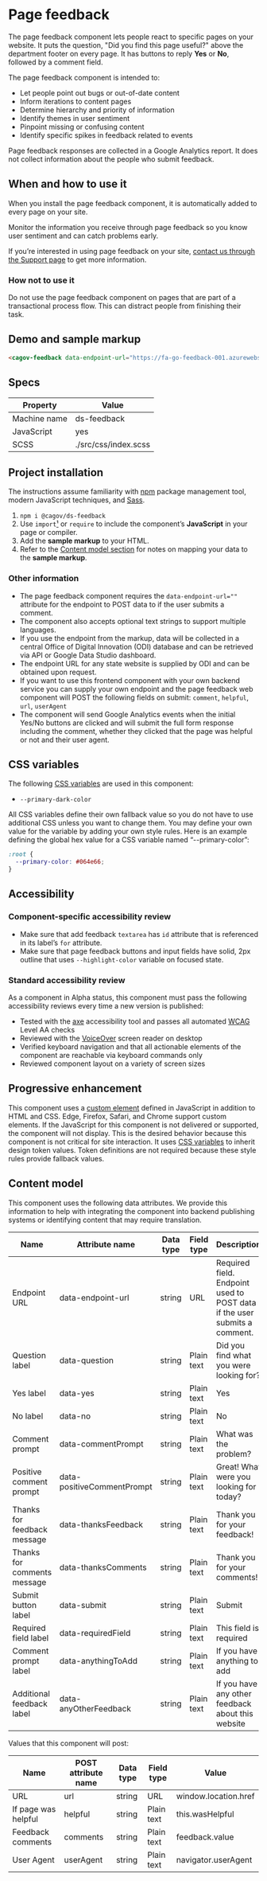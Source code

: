 # Page feedback

The page feedback component lets people react to specific pages on your website. It puts the question, "Did you find this page useful?" above the department footer on every page. It has buttons to reply **Yes** or **No**, followed by a comment field.

The page feedback component is intended to:

- Let people point out bugs or out-of-date content
- Inform iterations to content pages
- Determine hierarchy and priority of information
- Identify themes in user sentiment
- Pinpoint missing or confusing content
- Identify specific spikes in feedback related to events

Page feedback responses are collected in a Google Analytics report. It does not collect information about the people who submit feedback.

## When and how to use it

When you install the page feedback component, it is automatically added to every page on your site.

Monitor the information you receive through page feedback so you know user sentiment and can catch problems early.

If you’re interested in using page feedback on your site, [contact us through the Support page](/support) to get more information.

### How not to use it

Do not use the page feedback component on pages that are part of a transactional process flow. This can distract people from finishing their task.

## Demo and sample markup

<html-preview>

```html preview
<cagov-feedback data-endpoint-url="https://fa-go-feedback-001.azurewebsites.net/sendfeedback"></cagov-feedback>
```

</html-preview>

## Specs

| Property     | Value                |
| ------------ | -------------------- |
| Machine name | ds-feedback          |
| JavaScript   | yes                  |
| SCSS         | ./src/css/index.scss |

## Project installation

The instructions assume familiarity with [npm](https://npmjs.com) package management tool, modern JavaScript techniques, and [Sass](https://sass-lang.com/).

1. `npm i @cagov/ds-feedback`
2. Use `import`[¹](/footnotes/#footnote1) or `require` to include the component’s **JavaScript** in your page or compiler.
3. Add the **sample markup** to your HTML.
4. Refer to the [Content model section](#content-model) for notes on mapping your data to the **sample markup**.

### Other information

- The page feedback component requires the `data-endpoint-url=""` attribute for the endpoint to POST data to if the user submits a comment.
- The component also accepts optional text strings to support multiple languages.
- If you use the endpoint from the markup, data will be collected in a central Office of Digital Innovation (ODI) database and can be retrieved via API or Google Data Studio dashboard.
- The endpoint URL for any state website is supplied by ODI and can be obtained upon request.
- If you want to use this frontend component with your own backend service you can supply your own endpoint and the page feedback web component will POST the following fields on submit: `comment`, `helpful`, `url`, `userAgent`
- The component will send Google Analytics events when the initial Yes/No buttons are clicked and will submit the full form response including the comment, whether they clicked that the page was helpful or not and their user agent.

## CSS variables

The following [CSS variables](https://developer.mozilla.org/en-US/docs/Web/CSS/Using_CSS_custom_properties) are used in this component:

- `--primary-dark-color`

All CSS variables define their own fallback value so you do not have to use additional CSS unless you want to change them. You may define your own value for the variable by adding your own style rules. Here is an example defining the global hex value for a CSS variable named “--primary-color”:

```css
:root {
  --primary-color: #064e66;
}
```

## Accessibility

### Component-specific accessibility review

- Make sure that add feedback `textarea` has `id` attribute that is referenced in its label’s `for` attribute.
- Make sure that page feedback buttons and input fields have solid, 2px outline that uses `--highlight-color` variable on focused state.

### Standard accessibility review

As a component in Alpha status, this component must pass the following accessibility reviews every time a new version is published:

- Tested with the [axe](https://www.deque.com/axe/) accessibility tool and passes all automated [WCAG](https://www.w3.org/TR/WCAG21/) Level AA checks
- Reviewed with the [VoiceOver](https://www.apple.com/voiceover/info/guide/_1121.html) screen reader on desktop
- Verified keyboard navigation and that all actionable elements of the component are reachable via keyboard commands only
- Reviewed component layout on a variety of screen sizes

## Progressive enhancement

This component uses a [custom element](https://developer.mozilla.org/en-US/docs/Web/Web_Components/Using_custom_elements) defined in JavaScript in addition to HTML and CSS. Edge, Firefox, Safari, and Chrome support custom elements. If the JavaScript for this component is not delivered or supported, the component will not display. This is the desired behavior because this component is not critical for site interaction. It uses [CSS variables](<https://developer.mozilla.org/en-US/docs/Web/CSS/var()#syntax>) to inherit design token values. Token definitions are not required because these style rules provide fallback values.

<a name="content-model"></a>

## Content model

This component uses the following data attributes. We provide this information to help with integrating the component into backend publishing systems or identifying content that may require translation.

| Name                        | Attribute name             | Data type | Field type | Description                                                               |
| --------------------------- | -------------------------- | --------- | ---------- | ------------------------------------------------------------------------- |
| Endpoint URL                | data-endpoint-url          | string    | URL        | Required field. Endpoint used to POST data if the user submits a comment. |
| Question label              | data-question              | string    | Plain text | Did you find what you were looking for?                                   |
| Yes label                   | data-yes                   | string    | Plain text | Yes                                                                       |
| No label                    | data-no                    | string    | Plain text | No                                                                        |
| Comment prompt              | data-commentPrompt         | string    | Plain text | What was the problem?                                                     |
| Positive comment prompt     | data-positiveCommentPrompt | string    | Plain text | Great! What were you looking for today?                                   |
| Thanks for feedback message | data-thanksFeedback        | string    | Plain text | Thank you for your feedback!                                              |
| Thanks for comments message | data-thanksComments        | string    | Plain text | Thank you for your comments!                                              |
| Submit button label         | data-submit                | string    | Plain text | Submit                                                                    |
| Required field label        | data-requiredField         | string    | Plain text | This field is required                                                    |
| Comment prompt label        | data-anythingToAdd         | string    | Plain text | If you have anything to add                                               |
| Additional feedback label   | data-anyOtherFeedback      | string    | Plain text | If you have any other feedback about this website                         |

Values that this component will post:

| Name                | POST attribute name | Data type | Field type | Value                |
| ------------------- | ------------------- | --------- | ---------- | -------------------- |
| URL                 | url                 | string    | URL        | window.location.href |
| If page was helpful | helpful             | string    | Plain text | this.wasHelpful      |
| Feedback comments   | comments            | string    | Plain text | feedback.value       |
| User Agent          | userAgent           | string    | Plain text | navigator.userAgent  |
